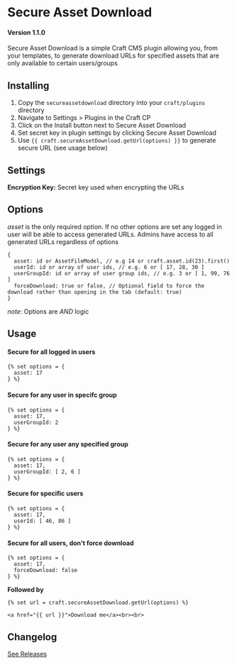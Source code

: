 # Secure Asset Download
#### Version 1.1.0

Secure Asset Download is a simple Craft CMS plugin allowing you, from your templates, to generate download URLs for specified assets that are only available to certain users/groups

## Installing

1. Copy the `secureassetdownload` directory into your `craft/plugins` directory
2. Navigate to Settings > Plugins in the Craft CP
3. Click on the Install button next to Secure Asset Download
4. Set secret key in plugin settings by clicking Secure Asset Download
4. Use `{{ craft.secureAssetDownload.getUrl(options) }}` to generate secure URL (see usage below)

## Settings

**Encryption Key:** Secret key used when encrypting the URLs

## Options

*asset* is the only required option. If no other options are set any logged in user will be able to access generated URLs.
Admins have access to all generated URLs regardless of options

```
{
  asset: id or AssetFileModel, // e.g 14 or craft.asset.id(23).first()
  userId: id or array of user ids, // e.g. 6 or [ 17, 28, 30 ]
  userGroupId: id or array of user group ids, // e.g. 3 or [ 1, 99, 76 ]
  forceDownload: true or false, // Optional field to force the download rather than opening in the tab (default: true)
}
```

_note_: Options are *AND* logic

## Usage

#### Secure for all logged in users ####

```
{% set options = {
  asset: 17
} %}
```

#### Secure for any user in specifc group  ####

```
{% set options = {
  asset: 17,
  userGroupId: 2
} %}
```

#### Secure for any user any specified group  ####

```
{% set options = {
  asset: 17,
  userGroupId: [ 2, 6 ]
} %}
```

#### Secure for specific users  ####

```
{% set options = {
  asset: 17,
  userId: [ 46, 86 ]
} %}
```

#### Secure for all users, don't force download  ####

```
{% set options = {
  asset: 17,
  forceDownload: false
} %}
```

**Followed by**
```
{% set url = craft.secureAssetDownload.getUrl(options) %}

<a href="{{ url }}">Download me</a><br><br>
```

## Changelog

[See Releases](https://github.com/nfourtythree/SecureAssetDownload/releases)

